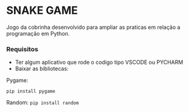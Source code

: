 # SNAKE GAME

Jogo da cobrinha desenvolvido para ampliar as praticas em relação a programação em Python.




### Requisitos

 - Ter algum aplicativo que rode o codigo tipo VSCODE ou PYCHARM
 - Baixar as bibliotecas:
   
  Pygame:
  ```
  pip install pygame
```
  
  Random: ```pip install random```
